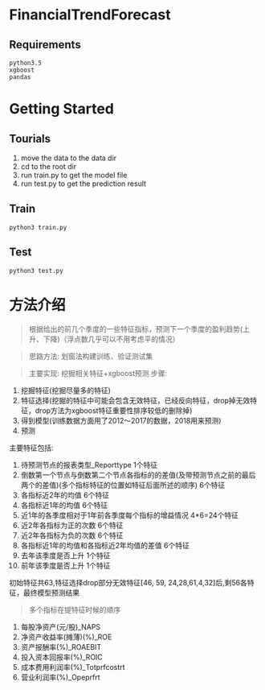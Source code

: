 # FinancialTrendForecast


## Requirements
```
python3.5
xgboost
pandas
```

# Getting Started
## Tourials
1. move the data to the data dir
2. cd to the root dir
3. run train.py to get the model file
4. run test.py to get the prediction result  


## Train
```
python3 train.py
```

## Test
```
python3 test.py
```



# 方法介绍
> 根据给出的前几个季度的一些特征指标，预测下一个季度的盈利趋势(上升、下降)（浮点数几乎可以不用考虑平的情况）

>思路方法: 划窗法构建训练、验证测试集

>主要实现: 挖掘相关特征+xgboost预测
步骤:
1. 挖掘特征(挖掘尽量多的特征)
2. 特征选择(挖掘的特征中可能会包含无效特征，已经反向特征，drop掉无效特征，drop方法为xgboost特征重要性排序较低的删除掉)
3. 得到模型(训练数据方面用了2012～2017的数据，2018用来预测)
4. 预测

主要特征包括:
1. 待预测节点的报表类型_Reporttype   1个特征
2. 倒数第一个节点与倒数第二个节点各指标的的差值(及带预测节点之前的最后两个的差值)(多个指标特征的位置如特征后面所述的顺序)  6个特征
3. 各指标近2年的均值  6个特征
4. 各指标近1年的均值  6个特征
5. 近1年的各季度相对于1年前各季度每个指标的增益情况  4*6=24个特征
6. 近2年各指标为正的次数  6个特征
7. 近2年各指标为负的次数  6个特征
8. 各指标近1年的均值和各指标近2年均值的差值   6个特征
9. 去年该季度是否上升    1个特征
10. 前年该季度是否上升   1个特征


初始特征共63,特征选择drop部分无效特征[46, 59, 24,28,61,4,32]后,剩56各特征，最终模型预测结果



>多个指标在提特征时候的顺序
1. 每股净资产(元/股)_NAPS
2. 净资产收益率(摊薄)(%)_ROE
3. 资产报酬率(%)_ROAEBIT
4. 投入资本回报率(%)_ROIC
5. 成本费用利润率(%)_Totprfcostrt
6. 营业利润率(%)_Opeprfrt
